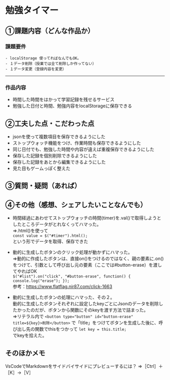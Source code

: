 # 勉強タイマー
## ①課題内容（どんな作品か）
### 課題要件
    - localStorage 使ってればなんでもOK。
    - １データ削除（授業では全て削除しか作ってない）
    - １データ変更（登録内容を変更）
- - -
### 作品内容
- 時間した時間をはかって学習記録を残せるサービス
- 勉強した日付と時間、勉強内容をlocalStorageに保存できる

## ②工夫した点・こだわった点
- jsonを使って複数項目を保存できるようにした
- ストップウォッチ機能をつけ、作業時間も保存できるようにした
- 同じ日付でも、勉強した時間や内容が違えば重複保存できるようにした
- 保存した記録を個別削除できるようにした
- 保存した記録をあとから編集できるようにした
- 見た目もゲームっぽく整えた

## ③質問・疑問（あれば）


## ④その他（感想、シェアしたいことなんでも）
- 時間経過にあわせてストップウォッチの時間(timer)を.val()で取得しようとしたところデータがとれなくってハマった。  
⇒.html()を使って  
```const value = $("#timer").html();  ```  
という形でデータを取得、保存できた

- 動的に生成したボタンのクリック処理が動かずにハマった。  
⇒動的に作成したボタンは、直接on()をつけるのではなく、親の要素に.on()をつけて、引数として呼び出し元の要素（ここでは#button-erase）を渡してやればOK   
``
$("#list").on("click", "#button-erase", function() {
    console.log("erase");
});
``  
参考：https://www.flatflag.nir87.com/click-1663  

- 動的に生成したボタンの処理にハマった、その２。  
動的に生成したボタンそれぞれに設定したkeyごとにJsonのデータを削除したかったのだが、ボタンから関数にそのkeyを渡す方法で詰まった。  
⇒リテラル内で
``<button type="button" id="button-erase" title=${key}>削除</button>``
で「title」をつけてボタンを生成した後に、呼び出し先の関数でthisをつかって
``let key = this.title;``  
でkeyを拾えた。


## そのほかメモ
VsCodeでMarkdownをサイドバイサイドにプレビューするには？
⇒［Ctrl］＋［K］→［V］